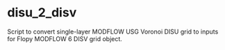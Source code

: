 # disu_2_disv

Script to convert single-layer MODFLOW USG Voronoi DISU grid to inputs for Flopy MODFLOW 6 DISV grid object.
